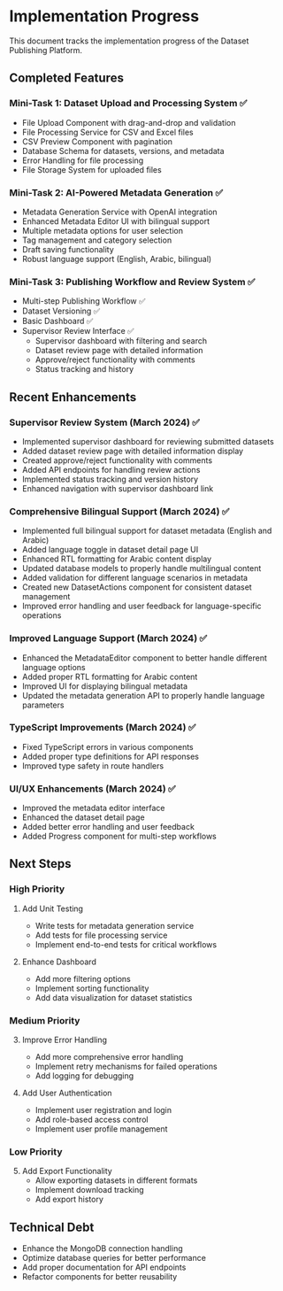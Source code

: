 # Implementation Progress

This document tracks the implementation progress of the Dataset Publishing Platform.

## Completed Features

### Mini-Task 1: Dataset Upload and Processing System ✅

- File Upload Component with drag-and-drop and validation
- File Processing Service for CSV and Excel files
- CSV Preview Component with pagination
- Database Schema for datasets, versions, and metadata
- Error Handling for file processing
- File Storage System for uploaded files

### Mini-Task 2: AI-Powered Metadata Generation ✅

- Metadata Generation Service with OpenAI integration
- Enhanced Metadata Editor UI with bilingual support
- Multiple metadata options for user selection
- Tag management and category selection
- Draft saving functionality
- Robust language support (English, Arabic, bilingual)

### Mini-Task 3: Publishing Workflow and Review System ✅

- Multi-step Publishing Workflow ✅
- Dataset Versioning ✅
- Basic Dashboard ✅
- Supervisor Review Interface ✅
  - Supervisor dashboard with filtering and search
  - Dataset review page with detailed information
  - Approve/reject functionality with comments
  - Status tracking and history

## Recent Enhancements

### Supervisor Review System (March 2024) ✅

- Implemented supervisor dashboard for reviewing submitted datasets
- Added dataset review page with detailed information display
- Created approve/reject functionality with comments
- Added API endpoints for handling review actions
- Implemented status tracking and version history
- Enhanced navigation with supervisor dashboard link

### Comprehensive Bilingual Support (March 2024) ✅

- Implemented full bilingual support for dataset metadata (English and Arabic)
- Added language toggle in dataset detail page UI
- Enhanced RTL formatting for Arabic content display
- Updated database models to properly handle multilingual content
- Added validation for different language scenarios in metadata
- Created new DatasetActions component for consistent dataset management
- Improved error handling and user feedback for language-specific operations

### Improved Language Support (March 2024) ✅

- Enhanced the MetadataEditor component to better handle different language options
- Added proper RTL formatting for Arabic content
- Improved UI for displaying bilingual metadata
- Updated the metadata generation API to properly handle language parameters

### TypeScript Improvements (March 2024) ✅

- Fixed TypeScript errors in various components
- Added proper type definitions for API responses
- Improved type safety in route handlers

### UI/UX Enhancements (March 2024) ✅

- Improved the metadata editor interface
- Enhanced the dataset detail page
- Added better error handling and user feedback
- Added Progress component for multi-step workflows

## Next Steps

### High Priority

1. Add Unit Testing
   - Write tests for metadata generation service
   - Add tests for file processing service
   - Implement end-to-end tests for critical workflows

2. Enhance Dashboard
   - Add more filtering options
   - Implement sorting functionality
   - Add data visualization for dataset statistics

### Medium Priority

3. Improve Error Handling
   - Add more comprehensive error handling
   - Implement retry mechanisms for failed operations
   - Add logging for debugging

4. Add User Authentication
   - Implement user registration and login
   - Add role-based access control
   - Implement user profile management

### Low Priority

5. Add Export Functionality
   - Allow exporting datasets in different formats
   - Implement download tracking
   - Add export history

## Technical Debt

- Enhance the MongoDB connection handling
- Optimize database queries for better performance
- Add proper documentation for API endpoints
- Refactor components for better reusability 